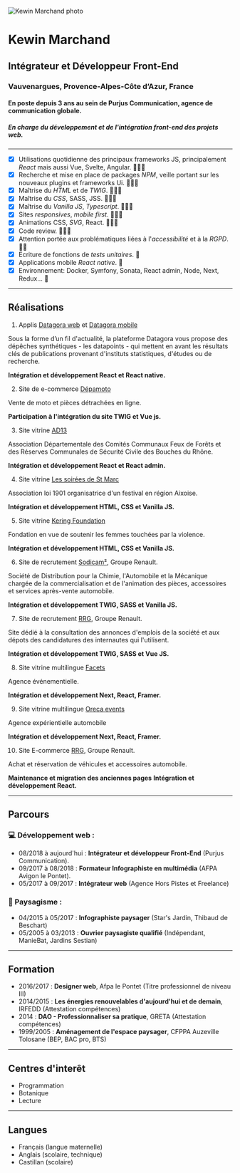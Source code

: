![Kewin Marchand photo](https://media-exp3.licdn.com/dms/image/C5603AQFr97lJgPe0Lg/profile-displayphoto-shrink_200_200/0/1517076606115?e=1631750400&v=beta&t=72LaUYELc3mcM02frlhXZTHWuZ4uDl1PMsMTYLU3PKs)

# Kewin Marchand
## Intégrateur et Développeur Front-End
### Vauvenargues, Provence-Alpes-Côte d’Azur, France 
#### En poste depuis 3 ans au sein de Purjus Communication, agence de communication globale. 
##### En charge du développement et de l'intégration front-end des projets web.

---

- [x] Utilisations quotidienne des principaux frameworks JS, principalement *React* mais aussi Vue, Svelte, Angular. 💪💪💪
- [x] Recherche et mise en place de packages *NPM*, veille portant sur les nouveaux plugins et frameworks Ui. 💪💪💪
- [x] Maîtrise du *HTML* et de *TWIG*. 💪💪💪
- [x] Maîtrise du *CSS*, SASS, JSS. 💪💪💪
- [x] Maîtrise du *Vanilla JS*, *Typescript*. 💪💪💪
- [x] Sites *responsives*, *mobile first*. 💪💪💪
- [x] Animations CSS, *SVG*, React. 💪💪💪
- [x] Code review. 💪💪💪
- [x] Attention portée aux problématiques liées à l'*accessibilité* et à la *RGPD*. 💪💪
- [x] Ecriture de fonctions de *tests unitaires*. 💪
- [x] Applications mobile *React native*. 💪
- [x] Environnement: Docker, Symfony, Sonata, React admin, Node, Next, Redux... 💪

---

## Réalisations

1. Applis [Datagora web](https://datagora.fr/) et [Datagora mobile](https://play.google.com/store/apps/details?id=com.datagora&hl=en_SG&gl=US)

  Sous la forme d’un fil d'actualité, la plateforme Datagora vous propose des dépêches synthétiques - les datapoints - qui mettent en avant les résultats clés de publications provenant d'instituts statistiques, d'études ou de recherche.

  **Intégration et développement React et React native.**


2. Site de e-commerce [Dépamoto](https://depamoto.com/fr-FR/home)
  
  Vente de moto et pièces détrachées en ligne.

  **Participation à l'intégration du site TWIG et Vue js.**


3. Site vitrine [AD13](https://comites-feux.com/)

  Association Départementale des Comités Communaux Feux de Forêts et des Réserves Communales de Sécurité Civile des Bouches du Rhône.

  **Intégration et développement React et React admin.**


4. Site vitrine [Les soirées de St Marc](https://lessoireesdesaintmarc.fr/)

  Association loi 1901 organisatrice d'un festival en région Aixoise. 

  **Intégration et développement HTML, CSS et Vanilla JS.**


5. Site vitrine [Kering Foundation](https://www.keringfoundation.org/en/)
  
  Fondation en vue de soutenir les femmes touchées par la violence.

  **Intégration et développement HTML, CSS et Vanilla JS.**


6. Site de recrutement [Sodicam²](https://sodicam2.fr/), Groupe Renault.
  
  Société de Distribution pour la Chimie, l'Automobile et la Mécanique chargée de la commercialisation et de l'animation des pièces, accessoires et services après-vente automobile.

  **Intégration et développement TWIG, SASS et Vanilla JS.**


7. Site de recrutement [RRG](https://jobsfrance.renaultretailgroup.com/), Groupe Renault.

  Site dédié à la consultation des annonces d'emplois de la société et aux dépots des candidatures des internautes qui l'utilisent.

  **Intégration et développement TWIG, SASS et Vue JS.**


8. Site vitrine multilingue [Facets](https://facets.fr/fr)

  Agence événementielle.

  **Intégration et développement Next, React, Framer.**


9. Site vitrine multilingue [Oreca events](https://oreca-events.com/fr)

  Agence expérientielle automobile

  **Intégration et développement Next, React, Framer.**

10. Site E-commerce [RRG](https://www.renault-retail-group.fr/), Groupe Renault.

  Achat et réservation de véhicules et accessoires automobile.

  **Maintenance et migration des anciennes pages**
  **Intégration et développement React.**


---

## Parcours
### 💻 Développement web :

- 08/2018 à aujourd'hui : **Intégrateur et développeur Front-End** (Purjus Communication).
- 09/2017 à 08/2018 : **Formateur Infographiste en multimédia** (AFPA Avigon le Pontet).
- 05/2017 à 09/2017 : **Intégrateur web** (Agence Hors Pistes et Freelance)

### 🌳 Paysagisme :
- 04/2015 à 05/2017 : **Infographiste paysager** (Star's Jardin, Thibaud de Beschart)
- 05/2005 à 03/2013 : **Ouvrier paysagiste qualifié** (Indépendant, ManieBat, Jardins Sestian)

---

## Formation

- 2016/2017 : **Designer web**, Afpa le Pontet (Titre professionnel de niveau III)
- 2014/2015 : **Les énergies renouvelables d'aujourd'hui et de demain**, IRFEDD (Attestation compétences)
- 2014 : **DAO - Professionnaliser sa pratique**, GRETA (Attestation compétences)
- 1999/2005 : **Aménagement de l'espace paysager**, CFPPA Auzeville Tolosane (BEP, BAC pro, BTS)

---

## Centres d'interêt

- Programmation
- Botanique
- Lecture

---

## Langues

- Français (langue maternelle)
- Anglais (scolaire, technique)
- Castillan (scolaire)
